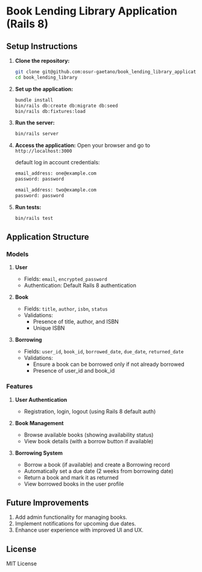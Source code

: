# Book Lending Library Application (Rails 8)

## Setup Instructions

1. **Clone the repository:**
   ```bash
   git clone git@github.com:osur-gaetano/book_lending_library_application.git
   cd book_lending_library
   ```

2. **Set up the application:**
   ```bash
   bundle install
   bin/rails db:create db:migrate db:seed
   bin/rails db:fixtures:load
   ```

3. **Run the server:**
   ```bash
   bin/rails server
   ```

4. **Access the application:**
   Open your browser and go to `http://localhost:3000`

   default log in account credentials:
   ```bash
   email_address: one@example.com
   password: password

   email_address: two@example.com
   password: password
   ```
5. **Run tests:**
   ```bash
   bin/rails test
   ```

## Application Structure

### Models

1. **User**
   - Fields: `email`, `encrypted_password`
   - Authentication: Default Rails 8 authentication

2. **Book**
   - Fields: `title`, `author`, `isbn`, `status`
   - Validations:
     - Presence of title, author, and ISBN
     - Unique ISBN

3. **Borrowing**
   - Fields: `user_id`, `book_id`, `borrowed_date`, `due_date`, `returned_date`
   - Validations:
     - Ensure a book can be borrowed only if not already borrowed
     - Presence of user_id and book_id

### Features

1. **User Authentication**
   - Registration, login, logout (using Rails 8 default auth)

2. **Book Management**
   - Browse available books (showing availability status)
   - View book details (with a borrow button if available)

3. **Borrowing System**
   - Borrow a book (if available) and create a Borrowing record
   - Automatically set a due date (2 weeks from borrowing date)
   - Return a book and mark it as returned
   - View borrowed books in the user profile


## Future Improvements

1. Add admin functionality for managing books.
2. Implement notifications for upcoming due dates.
3. Enhance user experience with improved UI and UX.

## License

MIT License
